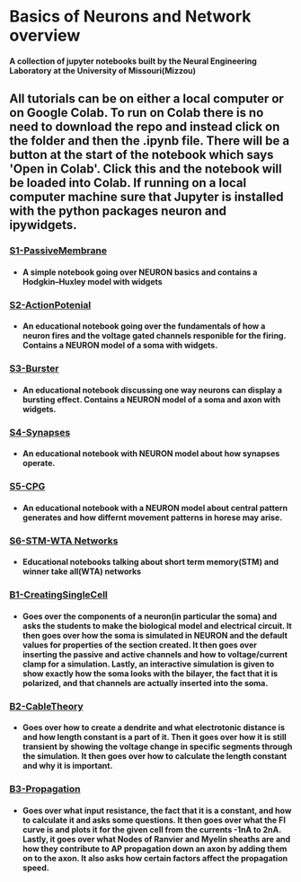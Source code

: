 # Basics of Neurons and Network overview
#### A collection of jupyter notebooks built by the Neural Engineering Laboratory at the University of Missouri(Mizzou)

## All tutorials can be on either a local computer or on Google Colab. To run on Colab there is no need to download the repo and instead click on the folder and then the .ipynb file. There will be a button at the start of the notebook which says 'Open in Colab'. Click this and the notebook will be loaded into Colab. If running on a local computer machine sure that Jupyter is installed with the python packages neuron and ipywidgets.
### [S1-PassiveMembrane](/S1_PassiveMembrane/)
* #### A simple notebook going over NEURON basics and contains a Hodgkin–Huxley model with widgets
### [S2-ActionPotenial](/S2_ActionPotential/)
* #### An educational notebook going over the fundamentals of how a neuron fires and the voltage gated channels responible for the firing. Contains a NEURON model of a soma with widgets.
### [S3-Burster](/S3_Burster/)
* #### An educational notebook discussing one way neurons can display a bursting effect. Contains a NEURON model of a soma and axon with widgets.
### [S4-Synapses](/S4_Synapses/)
* #### An educational notebook with NEURON model about how synapses operate.
### [S5-CPG](/S5_CPG/)
* #### An educational notebook with a NEURON model about central pattern generates and how differnt movement patterns in horese may arise.
### [S6-STM-WTA Networks](/S6_STM_WTA/)
* #### Educational notebooks talking about short term memory(STM) and winner take all(WTA) networks
### [B1-CreatingSingleCell](/B1_BasicsSingleNeuron/B1_SingleNeuronBio&Model.ipynb)
* #### Goes over the components of a neuron(in particular the soma) and asks the students to make the biological model and electrical circuit. It then goes over how the soma is simulated in NEURON and the default values for properties of the section created. It then goes over inserting the passive and active channels and how to voltage/current clamp for a simulation. Lastly, an interactive simulation is given to show exactly how the soma looks with the bilayer, the fact that it is polarized, and that channels are actually inserted into the soma.
### [B2-CableTheory](/B2_NeuronProperties/B2_Biophysics&Properties.ipynb)
* #### Goes over how to create a dendrite and what electrotonic distance is and how length constant is a part of it. Then it goes over how it is still transient by showing the voltage change in specific segments through the simulation. It then goes over how to calculate the length constant and why it is important.
### [B3-Propagation](/B3_MoreProperties/AdditionalProperties.ipynb)
* #### Goes over what input resistance, the fact that it is a constant, and how to calculate it and asks some questions. It then goes over what the FI curve is and plots it for the given cell from the currents -1nA to 2nA. Lastly, it goes over what Nodes of Ranvier and Myelin sheaths are and how they contribute to AP propagation down an axon by adding them on to the axon. It also asks how certain factors affect the propagation speed.
